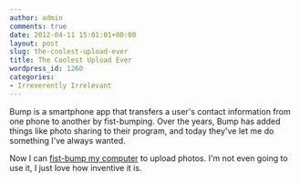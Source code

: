 ```yaml
---
author: admin
comments: true
date: 2012-04-11 15:01:01+00:00
layout: post
slug: the-coolest-upload-ever
title: The Coolest Upload Ever
wordpress_id: 1260
categories:
- Irreverently Irrelevant
---
```


Bump is a smartphone app that transfers a user's contact information from one phone to another by fist-bumping. Over the years, Bump has added things like photo sharing to their program, and today they've let me do something I've always wanted.

Now I can [fist-bump my computer](https://photos.bu.mp/) to upload photos. I'm not even going to use it, I just love how inventive it is.

